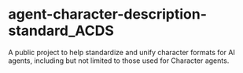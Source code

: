 # agent-character-description-standard_ACDS
A public project to help standardize and unify character formats for AI agents, including but not limited to those used for Character agents.
